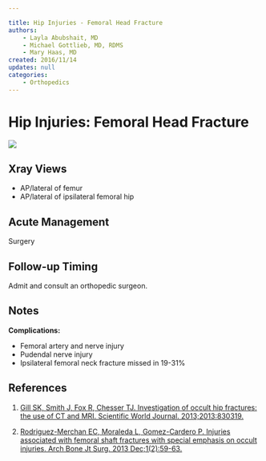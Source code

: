 ```yaml
---

title: Hip Injuries - Femoral Head Fracture
authors:
    - Layla Abubshait, MD
    - Michael Gottlieb, MD, RDMS
    - Mary Haas, MD
created: 2016/11/14
updates: null
categories:
    - Orthopedics
---
```


# Hip Injuries: Femoral Head Fracture

![](image-1.png)

## Xray Views

- AP/lateral of femur 
- AP/lateral of ipsilateral femoral hip

## Acute Management

Surgery

## Follow-up Timing

Admit and consult an orthopedic surgeon.

## Notes

**Complications:**

- Femoral artery and nerve injury
- Pudendal nerve injury
- Ipsilateral femoral neck fracture missed in 19-31%

## References

1. [Gill SK, Smith J, Fox R, Chesser TJ. Investigation of occult hip fractures: the use of CT and MRI. Scientific World Journal. 2013;2013:830319.](https://www.ncbi.nlm.nih.gov/pubmed/?term=23476147)

2. [Rodriguez-Merchan EC, Moraleda L, Gomez-Cardero P. Injuries associated with femoral shaft fractures with special emphasis on occult injuries. Arch Bone Jt Surg. 2013 Dec;1(2):59-63.](https://www.ncbi.nlm.nih.gov/pubmed/?term=25207289)
